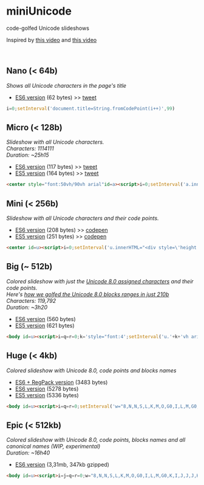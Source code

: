 miniUnicode
==

code-golfed Unicode slideshows

Inspired by [this video](https://vimeo.com/36132600) and [this video](https://vimeo.com/48858289)

<br>

Nano (< 64b)
---

*Shows all Unicode characters in the page's title*

- [ES6 version](http://xem.github.io/miniUnicode/0-es6.html) (62 bytes) >> [tweet](https://twitter.com/MaximeEuziere/status/682562455264952320)

````js
i=0;setInterval('document.title=String.fromCodePoint(i++)',99)
````

Micro (< 128b)
---

*Slideshow with all Unicode characters.*
<br>
*Characters: 1114111*
<br>
*Duration: ~25h15*

- [ES6 version](http://xem.github.io/miniUnicode/1-es6.html) (117 bytes) >> [tweet](https://twitter.com/MaximeEuziere/status/680093592598245376)
- [ES5 version](http://xem.github.io/miniUnicode/1-es5.html) (164 bytes) >> [tweet](https://twitter.com/MaximeEuziere/status/680290363077189632)

````html
<center style="font:50vh/90vh arial"id=a><script>i=0;setInterval('a.innerHTML=String.fromCodePoint(i++)',99)</script>
````

Mini (< 256b)
---

*Slideshow with all Unicode characters and their code points.*

- [ES6 version](http://xem.github.io/miniUnicode/2-es6.html) (208 bytes) >> [codepen](http://codepen.io/xem/pen/WroRxN)
- [ES5 version](http://xem.github.io/miniUnicode/2-es5.html) (251 bytes) >> [codepen](http://codepen.io/xem/pen/dGONMe)

````html
<center id=u><script>i=0;setInterval('u.innerHTML="<div style=\'height:90vh;font:50vh/90vh arial\'>"+String.fromCodePoint(i)+"</div><b>U+"+(1E9+i.toString(16).toUpperCase()).slice((65536>i++)-5)',99)</script>
````

Big (~ 512b)
---

*Colored slideshow with just the [Unicode 8.0 assigned characters](http://www.unicode.org/Public/UNIDATA/Blocks.txt) and their code points.*
<br>
*Here's [how we golfed the Unicode 8.0 blocks ranges in just 210b](http://xem.github.io/miniUnicode/3-ranges.html)*
<br>
*Characters: 119,792*
<br>
*Duration: ~3h20*

- [ES6 version](http://xem.github.io/miniUnicode/3-es6.html) (560 bytes)
- [ES5 version](http://xem.github.io/miniUnicode/3-es5.html) (621 bytes)

````html
<body id=u><script>i=q=r=0;k='style="font:4';setInterval('u.'+k+'vh arial;color:#fff;background:hsl("+(i/9+200)+",80%,50%)";w="86JG3eJG32GP8H10O0NG6HQKMOG8NQILJG2HUKKING6HG8H5IG0G0LPTHKIJG6LGcJK0K5PbJ3UdH8H18H7LRI7PJ06G0Q0QG35H5QNNLbS5TK2G0G0P0L0P6eHH7bH95H2Q05eNNU".replace(/[G-U]/g,a=>-9+(a.charCodeAt()-70).toString(16)).split(-9);u.innerHTML=\'<center><div '+k+'5vh/85vh arial;height:85vh">\'+String.fromCodePoint(i)+"</div><b>U+"+(1E9+i.toString(16).toUpperCase()).slice((65536>i++)-5);++q=="0x"+w[r]+0|0&&(r++,i+="0x"+w[r++]+0|0,r++,q=0)',99)</script>
````


Huge (< 4kb)
---

*Colored slideshow with Unicode 8.0, code points and blocks names*

- [ES6 + RegPack version](http://xem.github.io/miniUnicode/4-es6.html) (3483 bytes)
- [ES6 version](http://xem.github.io/miniUnicode/4-es6.html) (5278 bytes)
- [ES5 version](http://xem.github.io/miniUnicode/4-es5.html) (5336 bytes)

````html
<body id=u><script>i=q=r=0;setInterval('w="8,N,N,S,L,K,M,O,G0,I,L,M,G0,K,I,J,J,J,HJL,N,N,N,N,N,N,N,N,N,N,N,N,G0,P,L,G0,G8,H,L,H8,H,L,H,H,H,H,N,Q,K,K,I,L,H,H,O,K,N,J,J,K,IJG,I,N,J,J,G0,G0,M,I,I,I,K,J,M,G0,G0,J,H,P,N,H,L,G0,R,I,G,G0,N,N,G0,G0,L,H,N,I,K,L,H,N,N,TGG,J,L,L,I,L,G,H,I,G,G0,G0,G9c,J,K20,J9,J,I,G4,L,L,H,T,I,G,J,L,H,I,I,H,L,H,L,H,L,H,I,J,K,J,Hbb,KH10H0,K,Hb,G,G,G,H,H,O,U,G,N,N,J,K,J,INH,J,H,I,H,I,H,JHK,I,IKI,JOG8NJ,H,H,IIH,H,HJH,L,L,H,HHJ,J,H,H,IKKING6HG8N,K,I,K,I,L,H,KII,K,NG0LPN,LHKIJG6LGcJK0J0,N,SPbJ3UdH8H18H4,ILI,OI7PJ06G0Q0P,GG35G0,G0,KQL,HNJ0,HbS5TK2G0G0I,M,L,G0,G0,I0,K,I,N,N,N,G0,G0L0P6eHG04,T,G69H95H2Q05eNNU".replace(/[G-U]/g,a=>","+(a.charCodeAt()-70).toString(16)).split(",");A="BASIC LATIN0LATIN-1 SUPPLEMENT0LATIN EXTENDED-A0LATIN EXTENDED-B0IPA EXTENSIONS0SPACING MODIFIER LETTERS0COMBINING DIACRITICAL MARKS0GREEK AND COPTIC0CYRILLIC0CYRILLIC SUPPLEMENT0ARMENIAN0HEBREW0ARABIC0SYRIAC0ARABIC SUPPLEMENT0THAANA0NKO0SAMARITAN0MANDAIC0ARABIC EXTENDED-A0DEVANAGARI0BENGALI0GURMUKHI0GUJARATI0ORIYA0TAMIL0TELUGU0KANNADA0MALAYALAM0SINHALA0THAI0LAO0TIBETAN0MYANMAR0GEORGIAN0HANGUL JAMO0ETHIOPIC0ETHIOPIC SUPPLEMENT0CHEROKEE0UNIFIED CANADIAN ABORIGINAL SYLLABICS0OGHAM0RUNIC0TAGALOG0HANUNOO0BUHID0TAGBANWA0KHMER0MONGOLIAN0UNIFIED CANADIAN ABORIGINAL SYLLABICS EXTENDED0LIMBU0TAI LE0NEW TAI LUE0KHMER SYMBOLS0BUGINESE0TAI THAM0COMBINING DIACRITICAL MARKS EXTENDED0BALINESE0SUNDANESE0BATAK0LEPCHA0OL CHIKI0SUNDANESE SUPPLEMENT0VEDIC EXTENSIONS0PHONETIC EXTENSIONS0PHONETIC EXTENSIONS SUPPLEMENT0COMBINING DIACRITICAL MARKS SUPPLEMENT0LATIN EXTENDED ADDITIONAL0GREEK EXTENDED0GENERAL PUNCTUATION0SUPERSCRIPTS AND SUBSCRIPTS0CURRENCY SYMBOLS0COMBINING DIACRITICAL MARKS FOR SYMBOLS0LETTERLIKE SYMBOLS0NUMBER FORMS0ARROWS0MATHEMATICAL OPERATORS0MISCELLANEOUS TECHNICAL0CONTROL PICTURES0OPTICAL CHARACTER RECOGNITION0ENCLOSED ALPHANUMERICS0BOX DRAWING0BLOCK ELEMENTS0GEOMETRIC SHAPES0MISCELLANEOUS SYMBOLS0DINGBATS0MISCELLANEOUS MATHEMATICAL SYMBOLS-A0SUPPLEMENTAL ARROWS-A0BRAILLE PATTERNS0SUPPLEMENTAL ARROWS-B0MISCELLANEOUS MATHEMATICAL SYMBOLS-B0SUPPLEMENTAL MATHEMATICAL OPERATORS0MISCELLANEOUS SYMBOLS AND ARROWS0GLAGOLITIC0LATIN EXTENDED-C0COPTIC0GEORGIAN SUPPLEMENT0TIFINAGH0ETHIOPIC EXTENDED0CYRILLIC EXTENDED-A0SUPPLEMENTAL PUNCTUATION0CJK RADICALS SUPPLEMENT0KANGXI RADICALS0IDEOGRAPHIC DESCRIPTION CHARACTERS0CJK SYMBOLS AND PUNCTUATION0HIRAGANA0KATAKANA0BOPOMOFO0HANGUL COMPATIBILITY JAMO0KANBUN0BOPOMOFO EXTENDED0CJK STROKES0KATAKANA PHONETIC EXTENSIONS0ENCLOSED CJK LETTERS AND MONTHS0CJK COMPATIBILITY0CJK UNIFIED IDEOGRAPHS EXTENSION A0YIJING HEXAGRAM SYMBOLS0CJK UNIFIED IDEOGRAPHS0YI SYLLABLES0YI RADICALS0LISU0VAI0CYRILLIC EXTENDED-B0BAMUM0MODIFIER TONE LETTERS0LATIN EXTENDED-D0SYLOTI NAGRI0COMMON INDIC NUMBER FORMS0PHAGS-PA0SAURASHTRA0DEVANAGARI EXTENDED0KAYAH LI0REJANG0HANGUL JAMO EXTENDED-A0JAVANESE0MYANMAR EXTENDED-B0CHAM0MYANMAR EXTENDED-A0TAI VIET0MEETEI MAYEK EXTENSIONS0ETHIOPIC EXTENDED-A0LATIN EXTENDED-E0CHEROKEE SUPPLEMENT0MEETEI MAYEK0HANGUL SYLLABLES0HANGUL JAMO EXTENDED-B0CJK COMPATIBILITY IDEOGRAPHS0ALPHABETIC PRESENTATION FORMS0ARABIC PRESENTATION FORMS-A0VARIATION SELECTORS0VERTICAL FORMS0COMBINING HALF MARKS0CJK COMPATIBILITY FORMS0SMALL FORM VARIANTS0ARABIC PRESENTATION FORMS-B0HALFWIDTH AND FULLWIDTH FORMS0SPECIALS0LINEAR B SYLLABARY0LINEAR B IDEOGRAMS0AEGEAN NUMBERS0ANCIENT GREEK NUMBERS0ANCIENT SYMBOLS0PHAISTOS DISC0LYCIAN0CARIAN0COPTIC EPACT NUMBERS0OLD ITALIC0GOTHIC0OLD PERMIC0UGARITIC0OLD PERSIAN0DESERET0SHAVIAN0OSMANYA0ELBASAN0CAUCASIAN ALBANIAN0LINEAR A0CYPRIOT SYLLABARY0IMPERIAL ARAMAIC0PALMYRENE0NABATAEAN0HATRAN0PHOENICIAN0LYDIAN0MEROITIC HIEROGLYPHS0MEROITIC CURSIVE0KHAROSHTHI0OLD SOUTH ARABIAN0OLD NORTH ARABIAN0MANICHAEAN0AVESTAN0INSCRIPTIONAL PARTHIAN0INSCRIPTIONAL PAHLAVI0PSALTER PAHLAVI0OLD TURKIC0OLD HUNGARIAN0RUMI NUMERAL SYMBOLS0BRAHMI0KAITHI0SORA SOMPENG0CHAKMA0MAHAJANI0SHARADA0SINHALA ARCHAIC NUMBERS0KHOJKI0MULTANI0KHUDAWADI0GRANTHA0TIRHUTA0SIDDHAM0MODI0TAKRI0AHOM0WARANG CITI0PAU CIN HAU0CUNEIFORM0CUNEIFORM NUMBERS AND PUNCTUATION0EARLY DYNASTIC CUNEIFORM0EGYPTIAN HIEROGLYPHS0ANATOLIAN HIEROGLYPHS0BAMUM SUPPLEMENT0MRO0BASSA VAH0PAHAWH HMONG0MIAO0KANA SUPPLEMENT0DUPLOYAN0SHORTHAND FORMAT CONTROLS0BYZANTINE MUSICAL SYMBOLS0MUSICAL SYMBOLS0ANCIENT GREEK MUSICAL NOTATION0TAI XUAN JING SYMBOLS0COUNTING ROD NUMERALS0MATHEMATICAL ALPHANUMERIC SYMBOLS0SUTTON SIGNWRITING0MENDE KIKAKUI0ARABIC MATHEMATICAL ALPHABETIC SYMBOLS0MAHJONG TILES0DOMINO TILES0PLAYING CARDS0ENCLOSED ALPHANUMERIC SUPPLEMENT0ENCLOSED IDEOGRAPHIC SUPPLEMENT0MISCELLANEOUS SYMBOLS AND PICTOGRAPHS0EMOTICONS0ORNAMENTAL DINGBATS0TRANSPORT AND MAP SYMBOLS0ALCHEMICAL SYMBOLS0GEOMETRIC SHAPES EXTENDED0SUPPLEMENTAL ARROWS-C0SUPPLEMENTAL SYMBOLS AND PICTOGRAPHS0CJK UNIFIED IDEOGRAPHS EXTENSION B0CJK UNIFIED IDEOGRAPHS EXTENSION C0CJK UNIFIED IDEOGRAPHS EXTENSION D0CJK UNIFIED IDEOGRAPHS EXTENSION E0CJK COMPATIBILITY IDEOGRAPHS SUPPLEMENT0TAGS0VARIATION SELECTORS SUPPLEMENT".split(0);u.style="font:4vh arial;color:#fff;background:hsl("+(i/9+200)+",80%,50%)";u.innerHTML=\'<center><div style="font:45vh/85vh arial;height:85vh">\'+String.fromCodePoint(i)+"</div><b>U+"+(1E9+i.toString(16).toUpperCase()).slice((65536>i++)-5)+"<br>"+A[~~(r/2)];++q=="0x"+w[r]+0|0&&(r++,i+="0x"+w[r++]+0|0,q=0)',99)</script>
````


Epic (< 512kb)
---

*Colored slideshow with Unicode 8.0, code points, blocks names and all canonical names (WIP, experimental)*
<br>
*Duration: ~16h40*

- [ES6 version](http://xem.github.io/miniUnicode/5-es6.html) (3,31mb, 347kb gzipped)

````html
<body id=u><script>i=j=q=r=0;w="8,N,N,S,L,K,M,O,G0,I,L,M,G0,K,I,J,J,J,HJL,N,N,N,N,N,N,N,N,N,N,N,N,G0,P,L,G0,G8,H,L,H8,H,L,H,H,H,H,N,Q,K,K,I,L,H,H,O,K,N,J,J,K,IJG,I,N,J,J,G0,G0,M,I,I,I,K,J,M,G0,G0,J,H,P,N,H,L,G0,R,I,G,G0,N,N,G0,G0,L,H,N,I,K,L,H,N,N,TGG,J,L,L,I,L,G,H,I,G,G0,G0,G9c,J,K20,J9,J,I,G4,L,L,H,T,I,G,J,L,H,I,I,H,L,H,L,H,L,H,I,J,K,J,Hbb,KH10H0,K,Hb,G,G,G,H,H,O,U,G,N,N,J,K,J,INH,J,H,I,H,I,H,JHK,I,IKI,JOG8NJ,H,H,IIH,H,HJH,L,L,H,HHJ,J,H,H,IKKING6HG8N,K,I,K,I,L,H,KII,K,NG0LPN,LHKIJG6LGcJK0J0,N,SPbJ3UdH8H18H4,ILI,OI7PJ06G0Q0P,GG35G0,G0,KQL,HNJ0,HbS5TK2G0G0I,M,L,G0,G0,I0,K,I,N,N,N,G0,G0L0P6eHG04,T,G69H95H2Q05eNNU".replace(/[G-U]/g,a=>","+(a.charCodeAt()-70).toString(16)).split(",");A="BASIC LATIN0LATIN-1 SUPPLEMENT0LATIN EXTENDED-A0LATIN EXTENDED-B0IPA EXTENSIONS0SPACING MODIFIER LETTERS0COMBINING DIACRITICAL MARKS0GREEK AND COPTIC0CYRILLIC0CYRILLIC SUPPLEMENT0ARMENIAN0HEBREW0ARABIC0SYRIAC0ARABIC SUPPLEMENT0THAANA0NKO0SAMARITAN0MANDAIC0ARABIC EXTENDED-A0DEVANAGARI0BENGALI0GURMUKHI0GUJARATI0ORIYA0TAMIL0TELUGU0KANNADA0MALAYALAM0SINHALA0THAI0LAO0TIBETAN0MYANMAR0GEORGIAN0HANGUL JAMO0ETHIOPIC0ETHIOPIC SUPPLEMENT0CHEROKEE0UNIFIED CANADIAN ABORIGINAL SYLLABICS0OGHAM0RUNIC0TAGALOG0HANUNOO0BUHID0TAGBANWA0KHMER0MONGOLIAN0UNIFIED CANADIAN ABORIGINAL SYLLABICS EXTENDED0LIMBU0TAI LE0NEW TAI LUE0KHMER SYMBOLS0BUGINESE0TAI THAM0COMBINING DIACRITICAL MARKS EXTENDED0BALINESE0SUNDANESE0BATAK0LEPCHA0OL CHIKI0SUNDANESE SUPPLEMENT0VEDIC EXTENSIONS0PHONETIC EXTENSIONS0PHONETIC EXTENSIONS SUPPLEMENT0COMBINING DIACRITICAL MARKS SUPPLEMENT0LATIN EXTENDED ADDITIONAL0GREEK EXTENDED0GENERAL PUNCTUATION0SUPERSCRIPTS AND SUBSCRIPTS0CURRENCY SYMBOLS0COMBINING DIACRITICAL MARKS FOR SYMBOLS0LETTERLIKE SYMBOLS0NUMBER FORMS0ARROWS0MATHEMATICAL OPERATORS0MISCELLANEOUS TECHNICAL0CONTROL PICTURES0OPTICAL CHARACTER RECOGNITION0ENCLOSED ALPHANUMERICS0BOX DRAWING0BLOCK ELEMENTS0GEOMETRIC SHAPES0MISCELLANEOUS SYMBOLS0DINGBATS0MISCELLANEOUS MATHEMATICAL SYMBOLS-A0SUPPLEMENTAL ARROWS-A0BRAILLE PATTERNS0SUPPLEMENTAL ARROWS-B0MISCELLANEOUS MATHEMATICAL SYMBOLS-B0SUPPLEMENTAL MATHEMATICAL OPERATORS0MISCELLANEOUS SYMBOLS AND ARROWS0GLAGOLITIC0LATIN EXTENDED-C0COPTIC0GEORGIAN SUPPLEMENT0TIFINAGH0ETHIOPIC EXTENDED0CYRILLIC EXTENDED-A0SUPPLEMENTAL PUNCTUATION0CJK RADICALS SUPPLEMENT0KANGXI RADICALS0IDEOGRAPHIC DESCRIPTION CHARACTERS0CJK SYMBOLS AND PUNCTUATION0HIRAGANA0KATAKANA0BOPOMOFO0HANGUL COMPATIBILITY JAMO0KANBUN0BOPOMOFO EXTENDED0CJK STROKES0KATAKANA PHONETIC EXTENSIONS0ENCLOSED CJK LETTERS AND MONTHS0CJK COMPATIBILITY0CJK UNIFIED IDEOGRAPHS EXTENSION A0YIJING HEXAGRAM SYMBOLS0CJK UNIFIED IDEOGRAPHS0YI SYLLABLES0YI RADICALS0LISU0VAI0CYRILLIC EXTENDED-B0BAMUM0MODIFIER TONE LETTERS0LATIN EXTENDED-D0SYLOTI NAGRI0COMMON INDIC NUMBER FORMS0PHAGS-PA0SAURASHTRA0DEVANAGARI EXTENDED0KAYAH LI0REJANG0HANGUL JAMO EXTENDED-A0JAVANESE0MYANMAR EXTENDED-B0CHAM0MYANMAR EXTENDED-A0TAI VIET0MEETEI MAYEK EXTENSIONS0ETHIOPIC EXTENDED-A0LATIN EXTENDED-E0CHEROKEE SUPPLEMENT0MEETEI MAYEK0HANGUL SYLLABLES0HANGUL JAMO EXTENDED-B0CJK COMPATIBILITY IDEOGRAPHS0ALPHABETIC PRESENTATION FORMS0ARABIC PRESENTATION FORMS-A0VARIATION SELECTORS0VERTICAL FORMS0COMBINING HALF MARKS0CJK COMPATIBILITY FORMS0SMALL FORM VARIANTS0ARABIC PRESENTATION FORMS-B0HALFWIDTH AND FULLWIDTH FORMS0SPECIALS0LINEAR B SYLLABARY0LINEAR B IDEOGRAMS0AEGEAN NUMBERS0ANCIENT GREEK NUMBERS0ANCIENT SYMBOLS0PHAISTOS DISC0LYCIAN0CARIAN0COPTIC EPACT NUMBERS0OLD ITALIC0GOTHIC0OLD PERMIC0UGARITIC0OLD PERSIAN0DESERET0SHAVIAN0OSMANYA0ELBASAN0CAUCASIAN ALBANIAN0LINEAR A0CYPRIOT SYLLABARY0IMPERIAL ARAMAIC0PALMYRENE0NABATAEAN0HATRAN0PHOENICIAN0LYDIAN0MEROITIC HIEROGLYPHS0MEROITIC CURSIVE0KHAROSHTHI0OLD SOUTH ARABIAN0OLD NORTH ARABIAN0MANICHAEAN0AVESTAN0INSCRIPTIONAL PARTHIAN0INSCRIPTIONAL PAHLAVI0PSALTER PAHLAVI0OLD TURKIC0OLD HUNGARIAN0RUMI NUMERAL SYMBOLS0BRAHMI0KAITHI0SORA SOMPENG0CHAKMA0MAHAJANI0SHARADA0SINHALA ARCHAIC NUMBERS0KHOJKI0MULTANI0KHUDAWADI0GRANTHA0TIRHUTA0SIDDHAM0MODI0TAKRI0AHOM0WARANG CITI0PAU CIN HAU0CUNEIFORM0CUNEIFORM NUMBERS AND PUNCTUATION0EARLY DYNASTIC CUNEIFORM0EGYPTIAN HIEROGLYPHS0ANATOLIAN HIEROGLYPHS0BAMUM SUPPLEMENT0MRO0BASSA VAH0PAHAWH HMONG0MIAO0KANA SUPPLEMENT0DUPLOYAN0SHORTHAND FORMAT CONTROLS0BYZANTINE MUSICAL SYMBOLS0MUSICAL SYMBOLS0ANCIENT GREEK MUSICAL NOTATION0TAI XUAN JING SYMBOLS0COUNTING ROD NUMERALS0MATHEMATICAL ALPHANUMERIC SYMBOLS0SUTTON SIGNWRITING0MENDE KIKAKUI0ARABIC MATHEMATICAL ALPHABETIC SYMBOLS0MAHJONG TILES0DOMINO TILES0PLAYING CARDS0ENCLOSED ALPHANUMERIC SUPPLEMENT0ENCLOSED IDEOGRAPHIC SUPPLEMENT0MISCELLANEOUS SYMBOLS AND PICTOGRAPHS0EMOTICONS0ORNAMENTAL DINGBATS0TRANSPORT AND MAP SYMBOLS0ALCHEMICAL SYMBOLS0GEOMETRIC SHAPES EXTENDED0SUPPLEMENTAL ARROWS-C0SUPPLEMENTAL SYMBOLS AND PICTOGRAPHS0CJK UNIFIED IDEOGRAPHS EXTENSION B0CJK UNIFIED IDEOGRAPHS EXTENSION C0CJK UNIFIED IDEOGRAPHS EXTENSION D0CJK UNIFIED IDEOGRAPHS EXTENSION E0CJK COMPATIBILITY IDEOGRAPHS SUPPLEMENT0TAGS0VARIATION SELECTORS SUPPLEMENT".split(0);B=["NULL",/* =================== SNIP 119,790 names ================= */,"VARIATION SELECTOR-256"];setInterval('u.style="-moz-control-character-visibility:visible;font:4vh arial;color:#fff;background:hsl("+(i/9+200)+",80%,50%)";u.innerHTML=\'<center><div style="font:40vh/80vh arial;height:80vh">\'+String.fromCodePoint(i)+"</div><b>U+"+(1E9+i.toString(16).toUpperCase()).slice((65536>i++)-5)+"<br>"+A[~~(r/2)]+"<br>"+B[j++];++q=="0x"+w[r]+0|0&&(r++,i+="0x"+w[r++]+0|0,q=0)',200)</script>